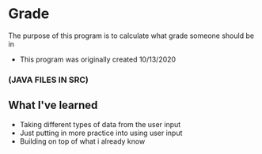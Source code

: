 # Grade

The purpose of this program is to calculate what grade someone should be in
* This program was originally created 10/13/2020

### (JAVA FILES IN SRC)

## What I've learned
* Taking different types of data from the user input
* Just putting in more practice into using user input
* Building on top of what i already know
